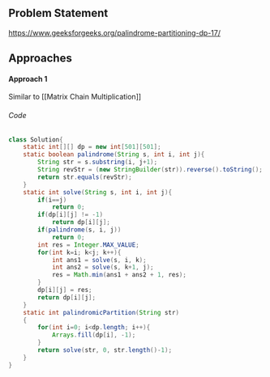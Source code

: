  ## Problem Statement
https://www.geeksforgeeks.org/palindrome-partitioning-dp-17/

## Approaches
#### Approach 1
Similar to [[Matrix Chain Multiplication]]

###### Code
```java
class Solution{
    static int[][] dp = new int[501][501];
    static boolean palindrome(String s, int i, int j){
        String str = s.substring(i, j+1);
        String revStr = (new StringBuilder(str)).reverse().toString();
        return str.equals(revStr);
    }
    static int solve(String s, int i, int j){
        if(i==j)
            return 0;
        if(dp[i][j] != -1)
            return dp[i][j];
        if(palindrome(s, i, j))
            return 0;
        int res = Integer.MAX_VALUE;
        for(int k=i; k<j; k++){
            int ans1 = solve(s, i, k);
            int ans2 = solve(s, k+1, j);
            res = Math.min(ans1 + ans2 + 1, res);
        }
        dp[i][j] = res;
        return dp[i][j];
    }
    static int palindromicPartition(String str)
    {
        for(int i=0; i<dp.length; i++){
            Arrays.fill(dp[i], -1);
        }
        return solve(str, 0, str.length()-1);
    }
}
```